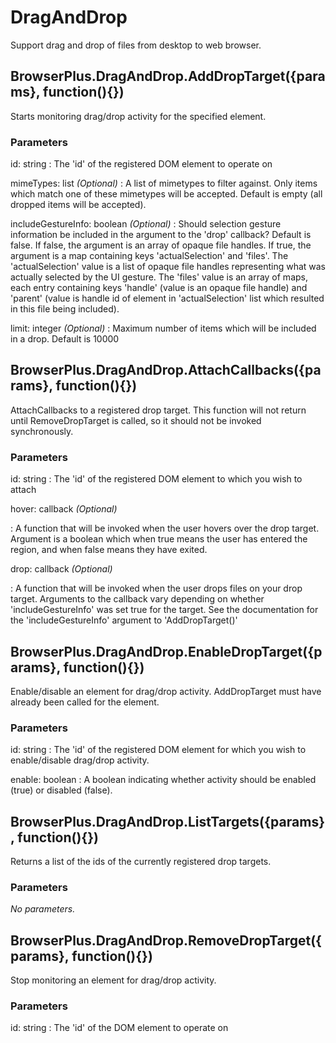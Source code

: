 # DragAndDrop

Support drag and drop of files from desktop to web browser.

## BrowserPlus.DragAndDrop.AddDropTarget({params}, function(){})

Starts monitoring drag/drop activity for the specified element.

### Parameters

id: string
: The 'id' of the registered DOM element to operate on

mimeTypes: list *(Optional)*
: A list of mimetypes to filter against. Only items which match one of these mimetypes will be accepted. Default is empty (all dropped
items will be accepted).

includeGestureInfo: boolean *(Optional)*
: Should selection gesture information be included in the argument to the 'drop' callback? Default is false. If false, the argument is an
array of opaque file handles. If true, the argument is a map containing keys 'actualSelection' and 'files'. The 'actualSelection' value is
a list of opaque file handles representing what was actually selected by the UI gesture. The 'files' value is an array of maps, each entry
containing keys 'handle' (value is an opaque file handle) and 'parent' (value is handle id of element in 'actualSelection' list which
resulted in this file being included).

limit: integer *(Optional)*
: Maximum number of items which will be included in a drop. Default is 10000



## BrowserPlus.DragAndDrop.AttachCallbacks({params}, function(){})

AttachCallbacks to a registered drop target. This function will not return until RemoveDropTarget is called, so it should not be invoked
synchronously.

### Parameters

id:	string
: The 'id' of the registered DOM element to which you wish to attach

hover: callback *(Optional)*

: A function that will be invoked when the user hovers over the drop target. Argument is a boolean which when true means the user has
entered the region, and when false means they have exited.

drop: callback *(Optional)*

: A function that will be invoked when the user drops files on your drop target. Arguments to the callback vary depending on whether
'includeGestureInfo' was set true for the target. See the documentation for the 'includeGestureInfo' argument to 'AddDropTarget()'



##  BrowserPlus.DragAndDrop.EnableDropTarget({params}, function(){})

Enable/disable an element for drag/drop activity. AddDropTarget must have already been called for the element.

### Parameters

id: string
: The 'id' of the registered DOM element for which you wish to enable/disable drag/drop activity.

enable: boolean
: A boolean indicating whether activity should be enabled (true) or disabled (false).



##  BrowserPlus.DragAndDrop.ListTargets({params}, function(){})

Returns a list of the ids of the currently registered drop targets.

### Parameters

*No parameters.*



##  BrowserPlus.DragAndDrop.RemoveDropTarget({params}, function(){})

Stop monitoring an element for drag/drop activity.

### Parameters

id: string 
: The 'id' of the DOM element to operate on